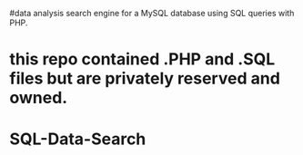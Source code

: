 

#data analysis search engine for a MySQL database using SQL queries with PHP.

# this repo contained .PHP and .SQL files but are privately reserved and owned. 
# SQL-Data-Search
